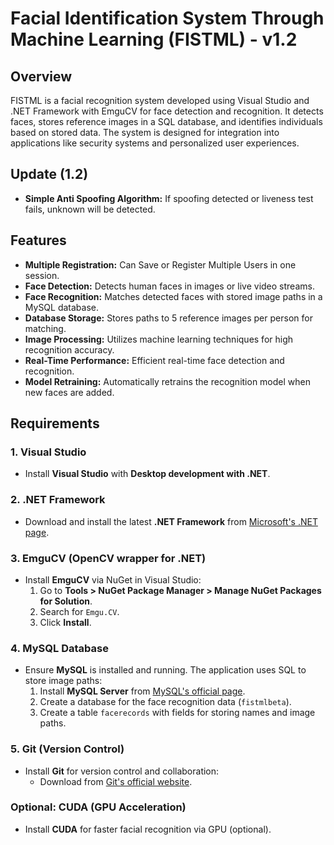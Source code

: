 # Facial Identification System Through Machine Learning (FISTML) - v1.2

## Overview

FISTML is a facial recognition system developed using Visual Studio and .NET Framework with EmguCV for face detection and recognition. It detects faces, stores reference images in a SQL database, and identifies individuals based on stored data. The system is designed for integration into applications like security systems and personalized user experiences.
## Update (1.2)
- **Simple Anti Spoofing Algorithm:** If spoofing detected or liveness test fails, unknown will be detected.
  
## Features
- **Multiple Registration:** Can Save or Register Multiple Users in one session.
- **Face Detection:** Detects human faces in images or live video streams.
- **Face Recognition:** Matches detected faces with stored image paths in a MySQL database.
- **Database Storage:** Stores paths to 5 reference images per person for matching.
- **Image Processing:** Utilizes machine learning techniques for high recognition accuracy.
- **Real-Time Performance:** Efficient real-time face detection and recognition.
- **Model Retraining:** Automatically retrains the recognition model when new faces are added.

## Requirements

### 1. Visual Studio
- Install **Visual Studio** with **Desktop development with .NET**.

### 2. .NET Framework
- Download and install the latest **.NET Framework** from [Microsoft's .NET page](https://dotnet.microsoft.com/download).

### 3. EmguCV (OpenCV wrapper for .NET)
- Install **EmguCV** via NuGet in Visual Studio:
  1. Go to **Tools > NuGet Package Manager > Manage NuGet Packages for Solution**.
  2. Search for `Emgu.CV`.
  3. Click **Install**.

### 4. MySQL Database
- Ensure **MySQL** is installed and running. The application uses SQL to store image paths:
  1. Install **MySQL Server** from [MySQL's official page](https://dev.mysql.com/downloads/mysql/).
  2. Create a database for the face recognition data (`fistmlbeta`).
  3. Create a table `facerecords` with fields for storing names and image paths.

### 5. Git (Version Control)
- Install **Git** for version control and collaboration:
  - Download from [Git's official website](https://git-scm.com).

### Optional: CUDA (GPU Acceleration)
- Install **CUDA** for faster facial recognition via GPU (optional).

